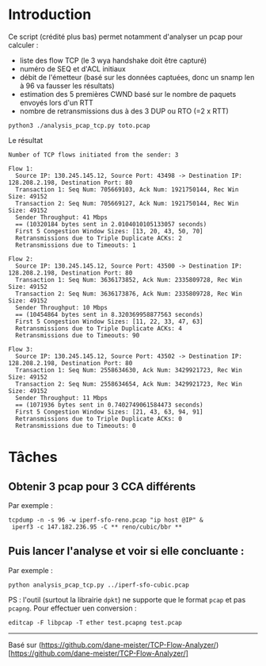
# Introduction

Ce script (crédité plus bas) permet notamment d'analyser un pcap pour calculer :
- liste des flow TCP (le 3 wya handshake doit être capturé)
- numéro de SEQ et d'ACL initiaux
- débit de l'émetteur (basé sur les données captuées, donc un snamp len à 96 va fausser les résultats)
- estimation des 5 premières CWND basé sur le nombre de paquets envoyés lors d'un RTT
- nombre de retransmissions dus à des 3 DUP ou RTO (=2 x RTT)

```
python3 ./analysis_pcap_tcp.py toto.pcap
```
Le résultat
```
Number of TCP flows initiated from the sender: 3

Flow 1:
  Source IP: 130.245.145.12, Source Port: 43498 -> Destination IP: 128.208.2.198, Destination Port: 80
  Transaction 1: Seq Num: 705669103, Ack Num: 1921750144, Rec Win Size: 49152
  Transaction 2: Seq Num: 705669127, Ack Num: 1921750144, Rec Win Size: 49152
  Sender Throughput: 41 Mbps
  == (10320184 bytes sent in 2.0104010105133057 seconds)
  First 5 Congestion Window Sizes: [13, 20, 43, 50, 70]
  Retransmissions due to Triple Duplicate ACKs: 2
  Retransmissions due to Timeouts: 1

Flow 2:
  Source IP: 130.245.145.12, Source Port: 43500 -> Destination IP: 128.208.2.198, Destination Port: 80
  Transaction 1: Seq Num: 3636173852, Ack Num: 2335809728, Rec Win Size: 49152
  Transaction 2: Seq Num: 3636173876, Ack Num: 2335809728, Rec Win Size: 49152
  Sender Throughput: 10 Mbps
  == (10454864 bytes sent in 8.320369958877563 seconds)
  First 5 Congestion Window Sizes: [11, 22, 33, 47, 63]
  Retransmissions due to Triple Duplicate ACKs: 4
  Retransmissions due to Timeouts: 90

Flow 3:
  Source IP: 130.245.145.12, Source Port: 43502 -> Destination IP: 128.208.2.198, Destination Port: 80
  Transaction 1: Seq Num: 2558634630, Ack Num: 3429921723, Rec Win Size: 49152
  Transaction 2: Seq Num: 2558634654, Ack Num: 3429921723, Rec Win Size: 49152
  Sender Throughput: 11 Mbps
  == (1071936 bytes sent in 0.7402749061584473 seconds)
  First 5 Congestion Window Sizes: [21, 43, 63, 94, 91]
  Retransmissions due to Triple Duplicate ACKs: 0
  Retransmissions due to Timeouts: 0
```

# Tâches

## Obtenir 3 pcap pour 3 CCA différents 
Par exemple :
```
tcpdump -n -s 96 -w iperf-sfo-reno.pcap "ip host @IP" &
 iperf3 -c 147.182.236.95 -C ** reno/cubic/bbr **
 ```

## Puis lancer l'analyse et voir si elle concluante :
Par exemple :
 ```
python analysis_pcap_tcp.py ../iperf-sfo-cubic.pcap
 ```

PS : l'outil (surtout la librairie ```dpkt```) ne supporte que le format ```pcap``` et pas ```pcapng```.
Pour effectuer uen conversion :
```
editcap -F libpcap -T ether test.pcapng test.pcap
```

---
Basé sur (https://github.com/dane-meister/TCP-Flow-Analyzer/)[https://github.com/dane-meister/TCP-Flow-Analyzer/]